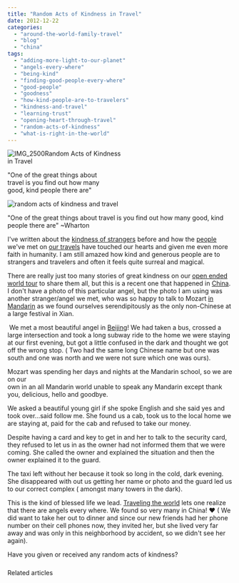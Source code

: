 ```yaml
---
title: "Random Acts of Kindness in Travel"
date: 2012-12-22
categories: 
  - "around-the-world-family-travel"
  - "blog"
  - "china"
tags: 
  - "adding-more-light-to-our-planet"
  - "angels-every-where"
  - "being-kind"
  - "finding-good-people-every-where"
  - "good-people"
  - "goodness"
  - "how-kind-people-are-to-travelers"
  - "kindness-and-travel"
  - "learning-trust"
  - "opening-heart-through-travel"
  - "random-acts-of-kindness"
  - "what-is-right-in-the-world"
---
```


![IMG_2500](https://pub-ac94b3f306b24c0dba4238943c97f2e1.r2.dev/6a00e5502a95078833017c34dfb5a8970b.jpg)Random Acts of Kindness  
in Travel  
  
"One of the great things about  
travel is you find out how many  
good, kind people there are"

<!--more-->  
![random acts of kindness and travel](https://pub-ac94b3f306b24c0dba4238943c97f2e1.r2.dev/6a00e5502a95078833017ee6832e0a970d.jpg)  
  
"One of the great things about travel is you find out how many good, kind people there are" ~Wharton  
  
I've written about the [kindness of strangers](https://pub-ac94b3f306b24c0dba4238943c97f2e1.r2.dev/2008/07/kindness-of-str.html "random acts of travel") before and how the [people](https://pub-ac94b3f306b24c0dba4238943c97f2e1.r2.dev/2007/02/village-people.html " people and travel kindness") we've met on [our travels](https://pub-ac94b3f306b24c0dba4238943c97f2e1.r2.dev/2011/02/kids-friends-travel-on-the-ultimate-family-adventure.html "travel ultimate family trip") have touched our hearts and given me even more faith in humanity. I am still amazed how kind and generous people are to strangers and travelers and often it feels quite surreal and magical.  
  
There are really just too many stories of great kindness on our [open ended world tour](https://pub-ac94b3f306b24c0dba4238943c97f2e1.r2.dev/2012/01/amazing-family-world-tour.html "open ended world tour") to share them all, but this is a recent one that happened in [China](https://pub-ac94b3f306b24c0dba4238943c97f2e1.r2.dev/2012/11/china-travel-in-the-autumn.html "travel to China"). I don't have a photo of this particular angel, but the photo I am using was another stranger/angel we met, who was so happy to talk to Mozart [in Mandarin](https://pub-ac94b3f306b24c0dba4238943c97f2e1.r2.dev/2011/01/only-american-girl-in-an-all-mandarin-school-chinese-immersion-in-language-culture-through-school.html "how to learn mandarin in Asia") as we found ourselves serendipitously as the only non-Chinese at a large festival in Xian.  
  
 We met a most beautiful angel in [Beijing](https://pub-ac94b3f306b24c0dba4238943c97f2e1.r2.dev/2012/11/beijing-bikes-and-beauty.html "travel to Beijing")! We had taken a bus, crossed a large intersection and took a long subway ride to the home we were staying at our first evening, but got a little confused in the dark and thought we got off the wrong stop. ( Two had the same long Chinese name but one was south and one was north and we were not sure which one was ours).  
  
Mozart was spending her days and nights at the Mandarin school, so we are on our  
own in an all Mandarin world unable to speak any Mandarin except thank you, delicious, hello and goodbye.  
  
We asked a beautiful young girl if she spoke English and she said yes and took over...said follow me. She found us a cab, took us to the local home we are staying at, paid for the cab and refused to take our money.  
  
Despite having a card and key to get in and her to talk to the security card, they refused to let us in as the owner had not informed them that we were coming. She called the owner and explained the situation and then the owner explained it to the guard.  
  
The taxi left without her because it took so long in the cold, dark evening. She disappeared with out us getting her name or photo and the guard led us to our correct complex ( amongst many towers in the dark).  
  
This is the kind of blessed life we lead. [Traveling the world](https://pub-ac94b3f306b24c0dba4238943c97f2e1.r2.dev/2009/04/how-to-travel-the-world-as-a-digital-nomad-family.html "traveling the world") lets one realize that there are angels every where. We found so very many in China! ♥ ( We did want to take her out to dinner and since our new friends had her phone number on their cell phones now, they invited her, but she lived very far away and was only in this neighborhood by accident, so we didn't see her again).  
  
Have you given or received any random acts of kindness?  

#####   
  
  

Related articles

